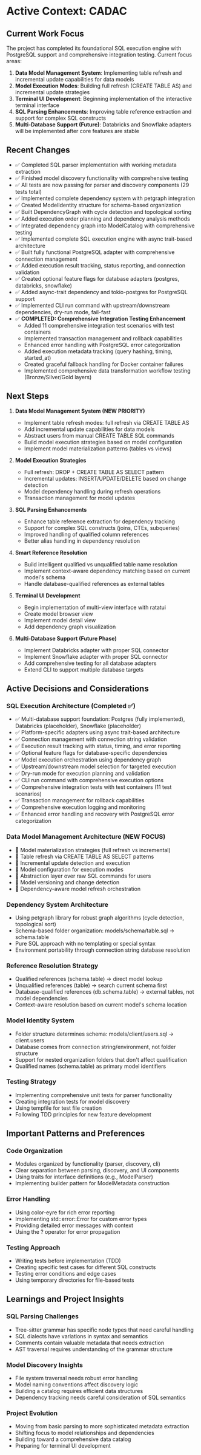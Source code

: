 # Active Context: CADAC

## Current Work Focus
The project has completed its foundational SQL execution engine with PostgreSQL support and comprehensive integration testing. Current focus areas:

1. **Data Model Management System**: Implementing table refresh and incremental update capabilities for data models
2. **Model Execution Modes**: Building full refresh (CREATE TABLE AS) and incremental update strategies
3. **Terminal UI Development**: Beginning implementation of the interactive terminal interface
4. **SQL Parsing Enhancements**: Improving table reference extraction and support for complex SQL constructs
5. **Multi-Database Support (Future)**: Databricks and Snowflake adapters will be implemented after core features are stable

## Recent Changes
- ✅ Completed SQL parser implementation with working metadata extraction
- ✅ Finished model discovery functionality with comprehensive testing
- ✅ All tests are now passing for parser and discovery components (29 tests total)
- ✅ Implemented complete dependency system with petgraph integration
- ✅ Created ModelIdentity structure for schema-based organization
- ✅ Built DependencyGraph with cycle detection and topological sorting
- ✅ Added execution order planning and dependency analysis methods
- ✅ Integrated dependency graph into ModelCatalog with comprehensive testing
- ✅ Implemented complete SQL execution engine with async trait-based architecture
- ✅ Built fully functional PostgreSQL adapter with comprehensive connection management
- ✅ Added execution result tracking, status reporting, and connection validation
- ✅ Created optional feature flags for database adapters (postgres, databricks, snowflake)
- ✅ Added async-trait dependency and tokio-postgres for PostgreSQL support
- ✅ Implemented CLI run command with upstream/downstream dependencies, dry-run mode, fail-fast
- ✅ **COMPLETED: Comprehensive Integration Testing Enhancement**
  - Added 11 comprehensive integration test scenarios with test containers
  - Implemented transaction management and rollback capabilities
  - Enhanced error handling with PostgreSQL error categorization
  - Added execution metadata tracking (query hashing, timing, started_at)
  - Created graceful fallback handling for Docker container failures
  - Implemented comprehensive data transformation workflow testing (Bronze/Silver/Gold layers)

## Next Steps
1. **Data Model Management System (NEW PRIORITY)**
   - Implement table refresh modes: full refresh via CREATE TABLE AS
   - Add incremental update capabilities for data models
   - Abstract users from manual CREATE TABLE SQL commands
   - Build model execution strategies based on model configuration
   - Implement model materialization patterns (tables vs views)

2. **Model Execution Strategies**
   - Full refresh: DROP + CREATE TABLE AS SELECT pattern
   - Incremental updates: INSERT/UPDATE/DELETE based on change detection
   - Model dependency handling during refresh operations
   - Transaction management for model updates

3. **SQL Parsing Enhancements**
   - Enhance table reference extraction for dependency tracking
   - Support for complex SQL constructs (joins, CTEs, subqueries)
   - Improved handling of qualified column references
   - Better alias handling in dependency resolution

4. **Smart Reference Resolution**
   - Build intelligent qualified vs unqualified table name resolution
   - Implement context-aware dependency matching based on current model's schema
   - Handle database-qualified references as external tables

5. **Terminal UI Development**
   - Begin implementation of multi-view interface with ratatui
   - Create model browser view
   - Implement model detail view
   - Add dependency graph visualization

6. **Multi-Database Support (Future Phase)**
   - Implement Databricks adapter with proper SQL connector
   - Implement Snowflake adapter with proper SQL connector
   - Add comprehensive testing for all database adapters
   - Extend CLI to support multiple database targets

## Active Decisions and Considerations

### SQL Execution Architecture (Completed ✅)
- ✅ Multi-database support foundation: Postgres (fully implemented), Databricks (placeholder), Snowflake (placeholder)
- ✅ Platform-specific adapters using async trait-based architecture
- ✅ Connection management with connection string validation
- ✅ Execution result tracking with status, timing, and error reporting
- ✅ Optional feature flags for database-specific dependencies
- ✅ Model execution orchestration using dependency graph
- ✅ Upstream/downstream model selection for targeted execution
- ✅ Dry-run mode for execution planning and validation
- ✅ CLI run command with comprehensive execution options
- ✅ Comprehensive integration tests with test containers (11 test scenarios)
- ✅ Transaction management for rollback capabilities
- ✅ Comprehensive execution logging and monitoring
- ✅ Enhanced error handling and recovery with PostgreSQL error categorization

### Data Model Management Architecture (NEW FOCUS)
- 🔲 Model materialization strategies (full refresh vs incremental)
- 🔲 Table refresh via CREATE TABLE AS SELECT patterns
- 🔲 Incremental update detection and execution
- 🔲 Model configuration for execution modes
- 🔲 Abstraction layer over raw SQL commands for users
- 🔲 Model versioning and change detection
- 🔲 Dependency-aware model refresh orchestration

### Dependency System Architecture
- Using petgraph library for robust graph algorithms (cycle detection, topological sort)
- Schema-based folder organization: models/schema/table.sql → schema.table
- Pure SQL approach with no templating or special syntax
- Environment portability through connection string database resolution

### Reference Resolution Strategy
- Qualified references (schema.table) → direct model lookup
- Unqualified references (table) → search current schema first
- Database-qualified references (db.schema.table) → external tables, not model dependencies
- Context-aware resolution based on current model's schema location

### Model Identity System
- Folder structure determines schema: models/client/users.sql → client.users
- Database comes from connection string/environment, not folder structure
- Support for nested organization folders that don't affect qualification
- Qualified names (schema.table) as primary model identifiers

### Testing Strategy
- Implementing comprehensive unit tests for parser functionality
- Creating integration tests for model discovery
- Using tempfile for test file creation
- Following TDD principles for new feature development

## Important Patterns and Preferences

### Code Organization
- Modules organized by functionality (parser, discovery, cli)
- Clear separation between parsing, discovery, and UI components
- Using traits for interface definitions (e.g., ModelParser)
- Implementing builder pattern for ModelMetadata construction

### Error Handling
- Using color-eyre for rich error reporting
- Implementing std::error::Error for custom error types
- Providing detailed error messages with context
- Using the ? operator for error propagation

### Testing Approach
- Writing tests before implementation (TDD)
- Creating specific test cases for different SQL constructs
- Testing error conditions and edge cases
- Using temporary directories for file-based tests

## Learnings and Project Insights

### SQL Parsing Challenges
- Tree-sitter grammar has specific node types that need careful handling
- SQL dialects have variations in syntax and semantics
- Comments contain valuable metadata that needs extraction
- AST traversal requires understanding of the grammar structure

### Model Discovery Insights
- File system traversal needs robust error handling
- Model naming conventions affect discovery logic
- Building a catalog requires efficient data structures
- Dependency tracking needs careful consideration of SQL semantics

### Project Evolution
- Moving from basic parsing to more sophisticated metadata extraction
- Shifting focus to model relationships and dependencies
- Building toward a comprehensive data catalog
- Preparing for terminal UI development
